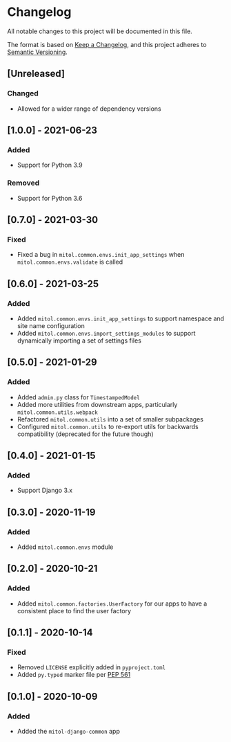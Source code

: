 # Changelog
All notable changes to this project will be documented in this file.

The format is based on [Keep a Changelog](https://keepachangelog.com/en/1.0.0/),
and this project adheres to [Semantic Versioning](https://semver.org/spec/v2.0.0.html).

## [Unreleased]

### Changed

- Allowed for a wider range of dependency versions

## [1.0.0] - 2021-06-23

### Added
- Support for Python 3.9

### Removed
- Support for Python 3.6

## [0.7.0] - 2021-03-30

### Fixed
- Fixed a bug in `mitol.common.envs.init_app_settings` when `mitol.common.envs.validate` is called

## [0.6.0] - 2021-03-25

### Added
- Added `mitol.common.envs.init_app_settings` to support namespace and site name configuration
- Added `mitol.common.envs.import_settings_modules` to support dynamically importing a set of settings files

## [0.5.0] - 2021-01-29

### Added
- Added `admin.py` class for `TimestampedModel`
- Added more utilities from downstream apps, particularly `mitol.common.utils.webpack`
- Refactored `mitol.common.utils` into a set of smaller subpackages
- Configured `mitol.common.utils` to re-export utils for backwards compatibility (deprecated for the future though)

## [0.4.0] - 2021-01-15

### Added
- Support Django 3.x

## [0.3.0] - 2020-11-19

### Added
- Added `mitol.common.envs` module

## [0.2.0] - 2020-10-21
### Added
- Added `mitol.common.factories.UserFactory` for our apps to have a consistent place to find the user factory

## [0.1.1] - 2020-10-14

### Fixed
- Removed `LICENSE` explicitly added in `pyproject.toml`
- Added `py.typed` marker file per [PEP 561](https://www.python.org/dev/peps/pep-0561/#packaging-type-information)

## [0.1.0] - 2020-10-09

### Added
- Added the `mitol-django-common` app

